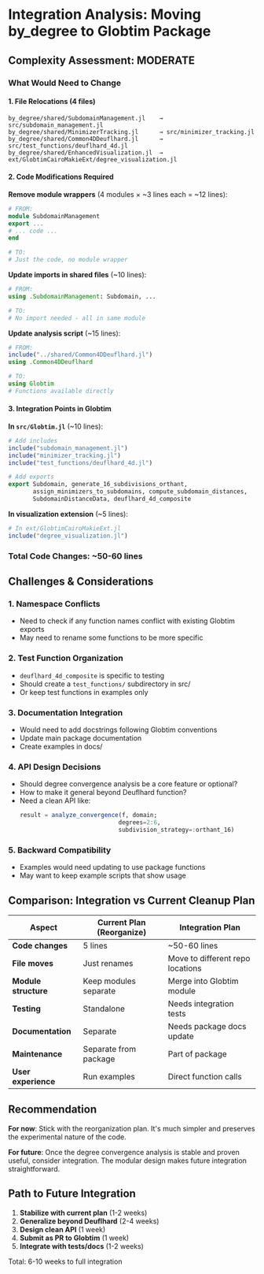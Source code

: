 # Integration Analysis: Moving by_degree to Globtim Package

## Complexity Assessment: MODERATE

### What Would Need to Change

#### 1. **File Relocations** (4 files)
```
by_degree/shared/SubdomainManagement.jl    → src/subdomain_management.jl
by_degree/shared/MinimizerTracking.jl      → src/minimizer_tracking.jl
by_degree/shared/Common4DDeuflhard.jl      → src/test_functions/deuflhard_4d.jl
by_degree/shared/EnhancedVisualization.jl  → ext/GlobtimCairoMakieExt/degree_visualization.jl
```

#### 2. **Code Modifications Required**

**Remove module wrappers** (4 modules × ~3 lines each = ~12 lines):
```julia
# FROM:
module SubdomainManagement
export ...
# ... code ...
end

# TO:
# Just the code, no module wrapper
```

**Update imports in shared files** (~10 lines):
```julia
# FROM:
using .SubdomainManagement: Subdomain, ...

# TO:
# No import needed - all in same module
```

**Update analysis script** (~15 lines):
```julia
# FROM:
include("../shared/Common4DDeuflhard.jl")
using .Common4DDeuflhard

# TO:
using Globtim
# Functions available directly
```

#### 3. **Integration Points in Globtim**

**In `src/Globtim.jl`** (~10 lines):
```julia
# Add includes
include("subdomain_management.jl")
include("minimizer_tracking.jl")
include("test_functions/deuflhard_4d.jl")

# Add exports
export Subdomain, generate_16_subdivisions_orthant,
       assign_minimizers_to_subdomains, compute_subdomain_distances,
       SubdomainDistanceData, deuflhard_4d_composite
```

**In visualization extension** (~5 lines):
```julia
# In ext/GlobtimCairoMakieExt.jl
include("degree_visualization.jl")
```

### Total Code Changes: ~50-60 lines

## Challenges & Considerations

### 1. **Namespace Conflicts**
- Need to check if any function names conflict with existing Globtim exports
- May need to rename some functions to be more specific

### 2. **Test Function Organization**
- `deuflhard_4d_composite` is specific to testing
- Should create a `test_functions/` subdirectory in src/
- Or keep test functions in examples only

### 3. **Documentation Integration**
- Would need to add docstrings following Globtim conventions
- Update main package documentation
- Create examples in docs/

### 4. **API Design Decisions**
- Should degree convergence analysis be a core feature or optional?
- How to make it general beyond Deuflhard function?
- Need a clean API like:
  ```julia
  result = analyze_convergence(f, domain; 
                              degrees=2:6,
                              subdivision_strategy=:orthant_16)
  ```

### 5. **Backward Compatibility**
- Examples would need updating to use package functions
- May want to keep example scripts that show usage

## Comparison: Integration vs Current Cleanup Plan

| Aspect | Current Plan (Reorganize) | Integration Plan |
|--------|--------------------------|------------------|
| **Code changes** | 5 lines | ~50-60 lines |
| **File moves** | Just renames | Move to different repo locations |
| **Module structure** | Keep modules separate | Merge into Globtim module |
| **Testing** | Standalone | Needs integration tests |
| **Documentation** | Separate | Needs package docs update |
| **Maintenance** | Separate from package | Part of package |
| **User experience** | Run examples | Direct function calls |

## Recommendation

**For now**: Stick with the reorganization plan. It's much simpler and preserves the experimental nature of the code.

**For future**: Once the degree convergence analysis is stable and proven useful, consider integration. The modular design makes future integration straightforward.

## Path to Future Integration

1. **Stabilize with current plan** (1-2 weeks)
2. **Generalize beyond Deuflhard** (2-4 weeks)
3. **Design clean API** (1 week)
4. **Submit as PR to Globtim** (1 week)
5. **Integrate with tests/docs** (1-2 weeks)

Total: 6-10 weeks to full integration